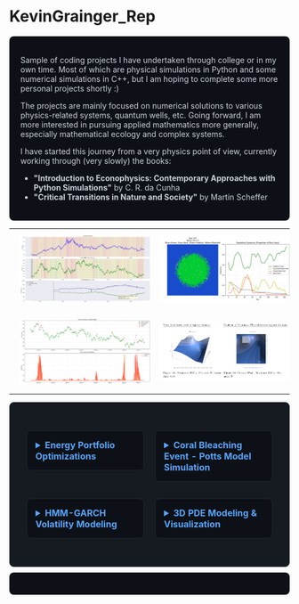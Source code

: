 # KevinGrainger_Rep

<div style="background-color: #0d1117; color: #c9d1d9; padding: 20px; border-radius: 8px; margin: 10px 0;">

Sample of coding projects I have undertaken through college or in my own time.
Most of which are physical simulations in Python and some numerical simulations in C++, but I am hoping to complete some more personal projects shortly :)

The projects are mainly focused on numerical solutions to various physics-related systems, quantum wells, etc.
Going forward, I am more interested in pursuing applied mathematics more generally, especially mathematical ecology and complex systems.

I have started this journey from a very physics point of view, currently working through (very slowly) the books: 
- **"Introduction to Econophysics: Contemporary Approaches with Python Simulations"** by C. R. da Cunha
- **"Critical Transitions in Nature and Society"** by Martin Scheffer

</div>
<div align="center">
  <table>
    <tr>
      <td align="center">
        <img src="Energy Portfolio Optimisations.png" alt="Energy Portfolio Optimisations" width="350" style="margin: 10px;">
      </td>
      <td align="center">
        <img src="Coral Bleahcing Sim - Potts model.png" alt="Coral Bleaching Simulation - Potts Model" width="350" style="margin: 10px;">
      </td>
    </tr>
    <tr>
      <td align="center">
        <img src="Hidden Markov Model Oil Volatility Measure.png" alt="Hidden Markov Model Oil Volatility Measure" width="350" style="margin: 10px;">
      </td>
      <td align="center">
        <img src="PDE 3D Plots.png" alt="PDE 3D Plots" width="350" style="margin: 10px;">
      </td>
    </tr>
  </table>
</div>


<div style="background-color: #161b22; padding: 20px; border-radius: 8px; border: 1px solid #21262d;">

<table style="width: 100%; border-collapse: collapse;">
  <tr>
    <td style="width: 50%; padding: 10px; vertical-align: top;">
      <details style="background-color: #0d1117; border: 1px solid #21262d; border-radius: 8px; padding: 15px; margin: 5px 0;">
        <summary style="color: #58a6ff; font-weight: bold; cursor: pointer; font-size: 16px;">
          Energy Portfolio Optimizations
        </summary>
        <div style="margin-top: 15px; color: #c9d1d9;">
          <img src="Energy Portfolio Optimisations.png" alt="Energy Portfolio Optimisations" style="width: 100%; border-radius: 6px; margin-bottom: 10px;">
          <p><strong>Description:</strong> Risk-based portfolio optimization for energy investments using modern portfolio theory, GARCH-HMM volitility measure, and Monte Carlo simulations. Managed fictitious 10,000 euro energy portfolio of renewbale and fossil fuel assets.</p>
          <p> Top two graphs show the volitilty of the Oil and renewable energy markets respectively. The final grpahing showing the current portfolio allocations</p>
        </div>
      </details>
    </td>
    <td style="width: 50%; padding: 10px; vertical-align: top;">
      <details style="background-color: #0d1117; border: 1px solid #21262d; border-radius: 8px; padding: 15px; margin: 5px 0;">
        <summary style="color: #58a6ff; font-weight: bold; cursor: pointer; font-size: 16px;">
          Coral Bleaching Event - Potts Model Simulation
        </summary>
        <div style="margin-top: 15px; color: #c9d1d9;">
          <img src="Coral Bleahcing Sim - Potts model.png" alt="Coral Bleaching Simulation" style="width: 100%; border-radius: 6px; margin-bottom: 10px;">
          <p><strong>Description:</strong> Markov chain-based coral bleaching simulation using the Potts model to study temperature-induced coral reef degradation and recovery patterns.</p>
          <p>Used Sci-kit learn to train parameters to match the observed bleaching data from Scott's Reef Western Australia March 2010 bleaching event.</p>
          <ul style="color: #8b949e;">
            <li>Potts model implementation</li>
            <li>Temperature threshold analysis</li>
            <li>Spatial correlation modeling</li>
            <li>Phase transition visualization using Seaborn</li>
          </ul>
        </div>
      </details>
    </td>
  </tr>
  <tr>
    <td style="width: 50%; padding: 10px; vertical-align: top;">
      <details style="background-color: #0d1117; border: 1px solid #21262d; border-radius: 8px; padding: 15px; margin: 5px 0;">
        <summary style="color: #58a6ff; font-weight: bold; cursor: pointer; font-size: 16px;">
           HMM-GARCH Volatility Modeling
        </summary>
        <div style="margin-top: 15px; color: #c9d1d9;">
          <img src="Hidden Markov Model Oil Volatility Measure.png" alt="HMM Volatility Analysis" style="width: 100%; border-radius: 6px; margin-bottom: 10px;">
          <p><strong>Applying a GARCH model in combination with a HMM for detection of volatility and phase changes in high frequency time series data. GARCH values are used as emission probabilities in the Hidden Markov Model. Random matrix theory was used for signal processing. Applied to 10 years of Oil-market data for model testing. Model can be validated by ensuring coincidence with geo-political oil-shocks. </p>
 <p> the upper graph shows the volatility rating for each point on the time series (red, orange, green), and the lower grpah shows the probability of transition to another state.  </p>     
        </div>
      </details>
    </td>
    <td style="width: 50%; padding: 10px; vertical-align: top;">
      <details style="background-color: #0d1117; border: 1px solid #21262d; border-radius: 8px; padding: 15px; margin: 5px 0;">
        <summary style="color: #58a6ff; font-weight: bold; cursor: pointer; font-size: 16px;">
           3D PDE Modeling & Visualization
        </summary>
        <div style="margin-top: 15px; color: #c9d1d9;">
          <img src="PDE 3D Plots.png" alt="PDE 3D Plots" style="width: 100%; border-radius: 6px; margin-bottom: 10px;">
          <p> Numerical solutions to partial differential equations using Successiv[e-over-Relaxation methods, with 3D visualization for differing boundary conditions. Solution found for heat diffusion, wave propagation, quantum mechanical and Black Scholes equations.</p> 
          <p>Further surfaces created for differing numeric configuration varibales.</p>
          
        </div>
      </details>
    </td>

    </td>
  </tr>
</table>

</div>

<div style="background-color: #0d1117; color: #c9d1d9; padding: 20px; border-radius: 8px; margin: 10px 0;">



</div>

